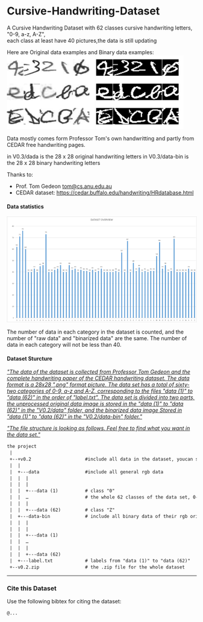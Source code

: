 # Cursive-Handwriting-Dataset
A Cursive Handwriting Dataset with 62 classes cursive handwriting letters, "0-9, a-z, A-Z",\
each class at least have 40 pictures,the data is still updating

Here are Original data examples     and           Binary data examples:\
![](1.png)                            ![](2.png)

Data mostly comes form Professor Tom's own handwritting and partly from CEDAR free handwriting pages.

in V0.3/dada is the 28 x 28 original handwriting letters
in V0.3/data-bin is the 28 x 28 binary handwriting letters

Thanks to:
* Prof. Tom Gedeon  tom@cs.anu.edu.au
* CEDAR dataset: https://cedar.buffalo.edu/handwriting/HRdatabase.html 

#### Data statistics


![](3.png) 

The number of data in each category in the dataset is counted, and the number of "raw data" and "binarized data" are the same. The number of data in each category will not be less than 40.

#### Dataset Sturcture

*<u>"The data of the dataset is collected from Professor Tom Gedeon and the complete handwriting paper of the CEDAR handwriting dataset. The data format is a 28x28 ".png" format picture. The data set has a total of sixty-two categories of 0-9, a-z and A-Z, corresponding to the files "data (1)" to "data (62)" in the order of "label.txt". The data set is divided into two parts, the unprocessed original data image is stored in the "data (1)" to "data (62)" in the "V0.2/data" folder, and the binarized data image Stored in "data (1)" to "data (62)" in the "V0.2/data-bin" folder."</u>*

*<u>"The file structure is looking as follows. Feel free to find what you want in the data set."</u>*

```reStructuredText
the project
 |
 +--+v0.2                    #include all data in the dataset, youcan see each .png data on the page
 |  |
 |  +---data                 #include all general rgb data
 |  |  |
 |  |  |
 |  |  +---data (1)          # class "0"
 |  |  …                     # the whole 62 classes of the data set, 0-9, a-z,A-Z
 |  |  |
 |  |  +---data (62)         # class "Z"
 |  +---data-bin             # include all binary data of their rgb origin
 |  |  |
 |  |  |
 |  |  +---data (1)
 |  |  …
 |  |  |
 |  |  +---data (62)
 |  +---label.txt            # labels from "data (1)" to "data (62)"
 +--v0.2.zip                 # the .zip file for the whole dataset
```


------

### Cite this Dataset

Use the following bibtex for citing the dataset: 

```reStructuredText
@...

```
